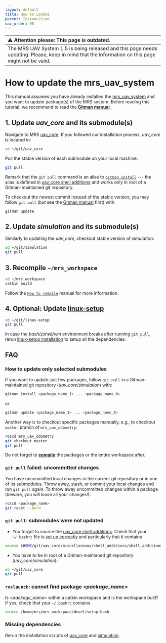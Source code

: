 ```yaml
---
layout: default
title: How to update
parent: Introduction
nav_order: 98
---
```


| :warning: **Attention please: This page is outdated.**                                                                                           |
| :---                                                                                                                                             |
| The MRS UAV System 1.5 is being released and this page needs updating. Please, keep in mind that the information on this page might not be valid. |

# How to update the mrs_uav_system

This manual assumes you have already installed the [mrs_uav_system](https://github.com/ctu-mrs/mrs_uav_system) and you want to update package(s) of the MRS system.
Before reading this tutorial, we recommend to read the [**Gitman manual**](https://ctu-mrs.github.io/docs/software/gitman.html).

## 1. Update *uav_core* and its submodule(s)

Navigate to MRS [uav_core](https://github.com/ctu-mrs/uav_core).
If you followed our installation process, *uav_core* is located in:
```bash
cd ~/git/uav_core
```

Pull the stable version of each submodule on your local machine:
```bash
git pull
```
Remark that the `git pull` command is an alias to [`gitman install`](https://ctu-mrs.github.io/docs/software/gitman.html) --- the alias is defined in [uav_core shell additions](https://github.com/ctu-mrs/uav_core/blob/master/miscellaneous/shell_additions/shell_additions.sh) and works only in root of a Gitman-maintained git repository.

To checkout the newest commit instead of the stable version, you may follow `git pull` (but see the [Gitman manual](https://ctu-mrs.github.io/docs/software/gitman.html) first) with:
```bash
gitman update
```

## 2. Update *simulation* and its submodule(s)
Similarly to updating the *uav_core*, checkout stable version of *simulation*:
```bash
cd ~/git/simulation
git pull
```

## 3. Recompile `~/mrs_workspace`
```bash
cd ~/mrs_workspace
catkin build
```
Follow the [`How to compile`](https://ctu-mrs.github.io/docs/introduction/how_to_compile.html) manual for more information.

## 4. Optional: Update [linux-setup](https://github.com/klaxalk/linux-setup)
```bash
cd ~/git/linux-setup
git pull
```
In case the *bash/zshell/vim* environment breaks after running `git pull`, rerun [linux-setup installation](https://github.com/klaxalk/linux-setup/blob/master/install.sh) to setup all the dependencies.

## FAQ

### How to update only selected submodules

If you want to update just few packages, follow `git pull` in a Gitman-maintained git repository (*uav_core*/*simulation*) with:
```bash
gitman install <package_name_1> ... <package_name_X>
```
or
```bash
gitman update <package_name_1> ... <package_name_X>
```

Another way is to checkout specific packages manually, e.g., to checkout `master` branch of `mrs_uav_odometry`:
```bash
roscd mrs_uav_odometry
git checkout master
git pull
```

Do not forget to [**compile**](https://ctu-mrs.github.io/docs/introduction/how_to_compile.html) the packages or the entire workspace after. 

### `git pull` failed: uncommitted changes

You have uncommitted local changes in the current git repository or in one of its submodules.
Throw away, stash, or commit your local changes and run `git pull` again.
To throw away uncommitted changes within a package (beware, you will loose all your changes!):
```bash
roscd <package_name>
git reset --hard
```

### `git pull`: submodules were not updated

- You forgot to source the [uav_core shell additions](https://github.com/ctu-mrs/uav_core/blob/master/miscellaneous/shell_additions/shell_additions.sh).
Check that your `~/.bashrc` file is [set up correctly](https://github.com/ctu-mrs/uav_core) and particularly that it contains 
```bash
source $HOME/git/uav_core/miscellaneous/shell_additions/shell_additions.sh
```
- You have to be in root of a Gitman-maintaned git repository (*uav_core*/*simulation*):
```bash
cd ~/git/uav_core
git pull
```

### `roslaunch`: cannot find package *\<package_name\>*
Is *\<package_name\>* within a catkin workspace and is the workspace built?
If yes, check that your `~/.bashrc` contains
```bash
source /home/mrs/mrs_workspace/devel/setup.bash
```

### Missing dependencies
Rerun the installation scripts of [uav_core](https://github.com/ctu-mrs/uav_core/blob/master/installation/install.sh) and [simulation](https://github.com/ctu-mrs/simulation/blob/master/installation/install.sh).
